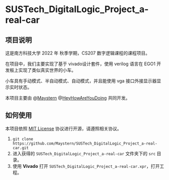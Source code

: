 # SUSTech_DigitalLogic_Project_a-real-car

## 项目说明

这是南方科技大学 2022 年 秋季学期，CS207 数字逻辑课程的课程项目。

在项目中，我们主要实现了基于 vivado设计套件，使用 verilog 语言在 EGO1 开发板上实现了类似真实世界的小车。

小车具有手动模式、半自动模式、自动模式，并且能使用 vga 接口外接显示器显示实时状态。

本项目主要由 @[Maystern](https://github.com/maystern) @[HeyHowAreYouDoing](https://github.com/HeyHowAreYouDoing) 共同开发。

## 如何使用

本项目依照 [MIT License](https://en.wikipedia.org/wiki/MIT_License) 协议进行开源，请遵照相关协议。

1. `git clone https://github.com/Maystern/SUSTech_DigitalLogic_Project_a-real-car.git`
2. 进入获得的 `SUSTech_DigitalLogic_Project_a-real-car` 文件夹下的 `src` 目录。
3. 使用 **Vivado** 打开 `SUSTech_DigitalLogic_Project_a-real-car.xpr`，打开工程。

